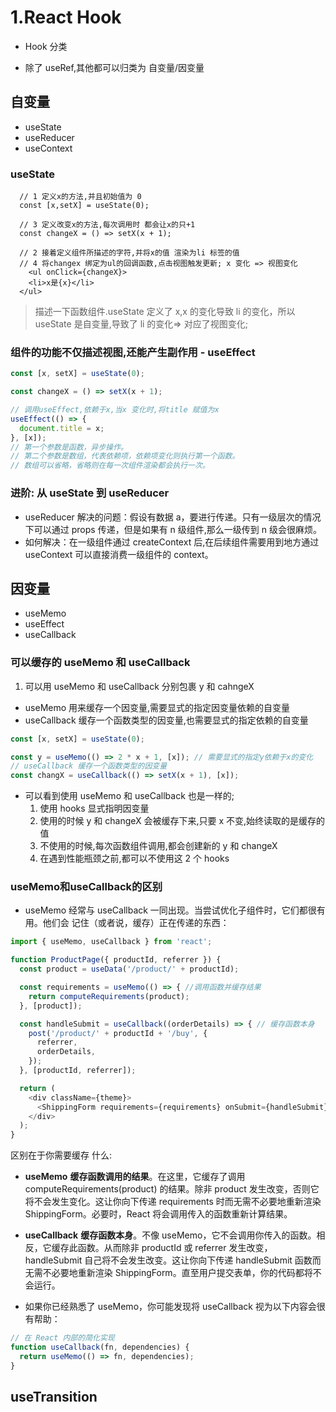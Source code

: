 # 1.React Hook

- Hook 分类

- 除了 useRef,其他都可以归类为 自变量/因变量

## 自变量

- useState
- useReducer
- useContext

### useState

```JS
  // 1 定义x的方法,并且初始值为 0
  const [x,setX] = useState(0);

  // 3 定义改变x的方法,每次调用时 都会让x的只+1
  const changeX = () => setX(x + 1);

  // 2 接着定义组件所描述的字符,并将x的值 渲染为li 标签的值
  // 4 将changex 绑定为ul的回调函数,点击视图触发更新; x 变化 => 视图变化
	<ul onClick={changeX}>
    <li>x是{x}</li>
  </ul>
```

> 描述一下函数组件.useState 定义了 x,x 的变化导致 li 的变化，所以 useState 是自变量,导致了 li 的变化=> 对应了视图变化;

### 组件的功能不仅描述视图,还能产生副作用 - useEffect

```js
const [x, setX] = useState(0);

const changeX = () => setX(x + 1);

// 调用useEffect,依赖于x,当x 变化时,将title 赋值为x
useEffect(() => {
  document.title = x;
}, [x]);
// 第一个参数是函数，异步操作。
// 第二个参数是数组，代表依赖项，依赖项变化则执行第一个函数。
// 数组可以省略，省略则在每一次组件渲染都会执行一次。
```

### 进阶: 从 useState 到 useReducer

- useReducer 解决的问题：假设有数据 a，要进行传递。只有一级层次的情况下可以通过 props 传递，但是如果有 n 级组件,那么一级传到 n 级会很麻烦。
- 如何解决：在一级组件通过 createContext 后,在后续组件需要用到地方通过 useContext 可以直接消费一级组件的 context。

## 因变量

- useMemo
- useEffect
- useCallback

### 可以缓存的 useMemo 和 useCallback

1. 可以用 useMemo 和 useCallback 分别包裹 y 和 cahngeX

- useMemo 用来缓存一个因变量,需要显式的指定因变量依赖的自变量
- useCallback 缓存一个函数类型的因变量,也需要显式的指定依赖的自变量

```js
const [x, setX] = useState(0);

const y = useMemo(() => 2 * x + 1, [x]); // 需要显式的指定y依赖于x的变化
// useCallback 缓存一个函数类型的因变量
const changX = useCallback(() => setX(x + 1), [x]);
```

- 可以看到使用 useMemo 和 useCallback 也是一样的;
  1. 使用 hooks 显式指明因变量
  2. 使用的时候 y 和 changeX 会被缓存下来,只要 x 不变,始终读取的是缓存的值
  3. 不使用的时候,每次函数组件调用,都会创建新的 y 和 changeX
  4. 在遇到性能瓶颈之前,都可以不使用这 2 个 hooks

### useMemo和useCallback的区别
- useMemo 经常与 useCallback 一同出现。当尝试优化子组件时，它们都很有用。他们会 记住（或者说，缓存）正在传递的东西：
```js
import { useMemo, useCallback } from 'react';

function ProductPage({ productId, referrer }) {
  const product = useData('/product/' + productId);

  const requirements = useMemo(() => { //调用函数并缓存结果
    return computeRequirements(product);
  }, [product]);

  const handleSubmit = useCallback((orderDetails) => { // 缓存函数本身
    post('/product/' + productId + '/buy', {
      referrer,
      orderDetails,
    });
  }, [productId, referrer]);

  return (
    <div className={theme}>
      <ShippingForm requirements={requirements} onSubmit={handleSubmit} />
    </div>
  );
}
```
区别在于你需要缓存 什么:

- **useMemo** **缓存函数调用的结果**。在这里，它缓存了调用 computeRequirements(product) 的结果。除非 product 发生改变，否则它将不会发生变化。这让你向下传递 requirements 时而无需不必要地重新渲染 ShippingForm。必要时，React 将会调用传入的函数重新计算结果。
- **useCallback** **缓存函数本身**。不像 useMemo，它不会调用你传入的函数。相反，它缓存此函数。从而除非 productId 或 referrer 发生改变，handleSubmit 自己将不会发生改变。这让你向下传递 handleSubmit 函数而无需不必要地重新渲染 ShippingForm。直至用户提交表单，你的代码都将不会运行。

- 如果你已经熟悉了 useMemo，你可能发现将 useCallback 视为以下内容会很有帮助：
```js
// 在 React 内部的简化实现
function useCallback(fn, dependencies) {
  return useMemo(() => fn, dependencies);
}
```


## useTransition